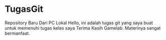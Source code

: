 # TugasGit
Repository Baru Dari PC Lokal 
Hello, ini adalah tugas git yang saya buat untuk memenuhi tugas kelas saya 
Terima Kasih Gamelab. Materinya sangat bermanfaat.

